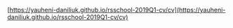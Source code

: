 [https://yauheni-daniliuk.github.io/rsschool-2019Q1-cv/cv](https://yauheni-daniliuk.github.io/rsschool-2019Q1-cv/cv)